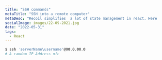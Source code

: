 ```yaml
---
title: "SSH commands"
metaTitle: "SSH into a remote computer"
metaDesc: "Recoil simplifies  a lot of state management in react. Here's how to design an atom"
socialImage: images/22-09-2021.jpg
date: "2022-05-31"
tags:
  - React
---
```


```bash
$ ssh 'serverName\username'@00.0.00.0
# A random IP Address ofc

```
